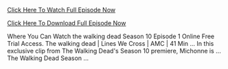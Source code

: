 [Click Here To Watch Full Episode Now](https://t.co/ewvtWAWnVz)

[Click Here To Download Full Episode Now](https://t.co/ewvtWAWnVz)

Where You Can Watch the walking dead Season 10 Episode 1 Online Free Trial Access. The walking dead | Lines We Cross | AMC | 41 Min ... In this exclusive clip from The Walking Dead's Season 10 premiere, Michonne is ... The Walking Dead Season ...
